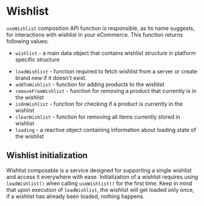 # Wishlist

`useWishlist` composition API function is responsible, as its name suggests, for interactions with wishlist in your eCommerce. This function returns following values:

- `wishlist` - a main data object that contains wishlist structure in platform specific structure

<Content slot-key="wishlist-interface" />

- `loadWishlist` - function required to fetch wishlist from a server or create brand new if it doesn't exist.  
- `addToWishlist` - function for adding products to the wishlist
- `removeFromWishlist` - function for removing a product that currently is in the wishlist
- `isOnWishlist` - function for checking if a product is currently in the wishlist
- `clearWishlist` - function for removing all items currently stored in wishlist
- `loading` - a reactive object containing information about loading state of the wishlist

## Wishlist initialization

Wishlist composable is a service designed for supporting a single wishlist and access it everywhere with ease. 
Initialization of a wishlist requires using `loadWishlist()` when calling `useWishlist()` for the first time. Keep in mind that upon
execution of `loadWishlist`, the wishlist will get loaded only once, if a wishlist has already been loaded, nothing happens.  

<Content slot-key="wishlist-initialization" />


